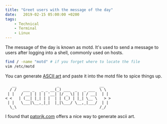 ```yaml
---
title: "Greet users with the message of the day"
date:   2019-02-15 05:00:00 +0200
tags:
    - Technical
    - Terminal
    - Linux
---
```


The message of the day is known as motd.  It's used to send a message
to users after logging into a shell, commonly used on hosts.

```bash
find / -name "motd" # if you forget where to locate the file
vim /etc/motd
```

You can generate [ASCII art](https://www.kammerl.de/ascii/AsciiSignature.php) and paste it into the motd file to spice things up.

```
   __                  _                  __
  / /   ___ _   _ _ __(_) ___  _   _ ___  \ \
 | |   / __| | | | '__| |/ _ \| | | / __|  | |
< <   | (__| |_| | |  | | (_) | |_| \__ \   > >
 | |   \___|\__,_|_|  |_|\___/ \__,_|___/  | |
  \_\                                     /_/
```

I found that [patorjk.com](http://patorjk.com/software/taag/) offers a nice way to generate ascii art.
